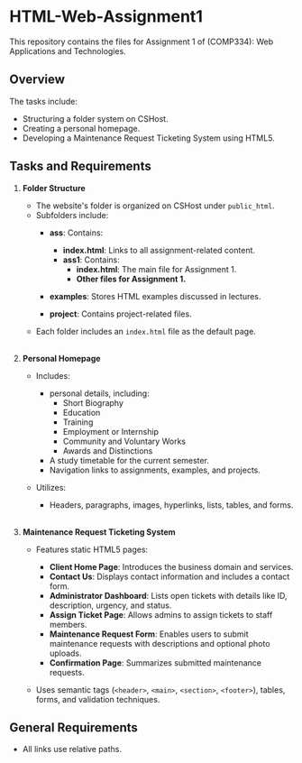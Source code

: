 # HTML-Web-Assignment1
This repository contains the files for Assignment 1 of (COMP334): Web Applications and Technologies.

## Overview
The tasks include: 
- Structuring a folder system on CSHost.
- Creating a personal homepage.
- Developing a Maintenance Request Ticketing System using HTML5.

## Tasks and Requirements
1. **Folder Structure**
   - The website's folder is organized on CSHost under `public_html`.
   - Subfolders include:
        - **ass**: Contains:
           - **index.html**: Links to all assignment-related content.
           - **ass1**: Contains:
              - **index.html**: The main file for Assignment 1.
              - **Other files for Assignment 1.**
          
        - **examples**: Stores HTML examples discussed in lectures.
        - **project**: Contains project-related files.
   - Each folder includes an `index.html` file as the default page.
     <br> <br>
  
2. **Personal Homepage** 
   - Includes:
      - personal details, including:
         - Short Biography
         - Education
         - Training
         - Employment or Internship
         - Community and Voluntary Works
         - Awards and Distinctions
      - A study timetable for the current semester.
      - Navigation links to assignments, examples, and projects.
        
   - Utilizes:
      - Headers, paragraphs, images, hyperlinks, lists, tables, and forms.
        <br> <br>
        
3. **Maintenance Request Ticketing System**
   - Features static HTML5 pages:
      - **Client Home Page**: Introduces the business domain and services.
      - **Contact Us**: Displays contact information and includes a contact form.
      - **Administrator Dashboard**: Lists open tickets with details like ID, description, urgency, and status.
      - **Assign Ticket Page**: Allows admins to assign tickets to staff members.
      - **Maintenance Request Form**: Enables users to submit maintenance requests with descriptions and optional photo uploads.
      - **Confirmation Page**: Summarizes submitted maintenance requests.
        
   - Uses semantic tags (`<header>`, `<main>`, `<section>`, `<footer>`), tables, forms, and validation techniques.

## General Requirements
   - All links use relative paths.  
   
